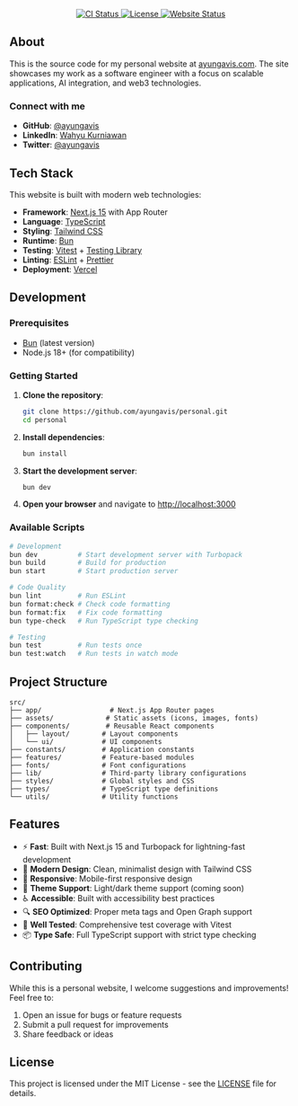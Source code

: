<p align="center">
    <a href="https://github.com/ayungavis/personal/actions">
      <img src="https://github.com/ayungavis/personal/actions/workflows/ci.yaml/badge.svg?branch=main" alt="CI Status">
    </a>
    <a href="https://github.com/ayungavis/personal/blob/main/LICENSE">
      <img src="https://img.shields.io/github/license/ayungavis/personal" alt="License">
    </a>
    <a href="https://ayungavis.com">
      <img src="https://img.shields.io/website?url=https%3A//ayungavis.com" alt="Website Status">
    </a>
</p>

## About

This is the source code for my personal website at [ayungavis.com](https://ayungavis.com). The site showcases my work as a software engineer with a focus on scalable applications, AI integration, and web3 technologies.

### Connect with me

- **GitHub**: [@ayungavis](https://github.com/ayungavis)
- **LinkedIn**: [Wahyu Kurniawan](https://www.linkedin.com/in/ayungavis/)
- **Twitter**: [@ayungavis](https://twitter.com/ayungavis)

## Tech Stack

This website is built with modern web technologies:

- **Framework**: [Next.js 15](https://nextjs.org/) with App Router
- **Language**: [TypeScript](https://www.typescriptlang.org/)
- **Styling**: [Tailwind CSS](https://tailwindcss.com/)
- **Runtime**: [Bun](https://bun.sh/)
- **Testing**: [Vitest](https://vitest.dev/) + [Testing Library](https://testing-library.com/)
- **Linting**: [ESLint](https://eslint.org/) + [Prettier](https://prettier.io/)
- **Deployment**: [Vercel](https://vercel.com/)

## Development

### Prerequisites

- [Bun](https://bun.sh/) (latest version)
- Node.js 18+ (for compatibility)

### Getting Started

1. **Clone the repository**:

   ```bash
   git clone https://github.com/ayungavis/personal.git
   cd personal
   ```

2. **Install dependencies**:

   ```bash
   bun install
   ```

3. **Start the development server**:

   ```bash
   bun dev
   ```

4. **Open your browser** and navigate to [http://localhost:3000](http://localhost:3000)

### Available Scripts

```bash
# Development
bun dev          # Start development server with Turbopack
bun build        # Build for production
bun start        # Start production server

# Code Quality
bun lint         # Run ESLint
bun format:check # Check code formatting
bun format:fix   # Fix code formatting
bun type-check   # Run TypeScript type checking

# Testing
bun test         # Run tests once
bun test:watch   # Run tests in watch mode
```

## Project Structure

```
src/
├── app/                 # Next.js App Router pages
├── assets/             # Static assets (icons, images, fonts)
├── components/         # Reusable React components
│   ├── layout/        # Layout components
│   └── ui/            # UI components
├── constants/         # Application constants
├── features/          # Feature-based modules
├── fonts/             # Font configurations
├── lib/               # Third-party library configurations
├── styles/            # Global styles and CSS
├── types/             # TypeScript type definitions
└── utils/             # Utility functions
```

## Features

- ⚡ **Fast**: Built with Next.js 15 and Turbopack for lightning-fast development
- 🎨 **Modern Design**: Clean, minimalist design with Tailwind CSS
- 📱 **Responsive**: Mobile-first responsive design
- 🌙 **Theme Support**: Light/dark theme support (coming soon)
- ♿ **Accessible**: Built with accessibility best practices
- 🔍 **SEO Optimized**: Proper meta tags and Open Graph support
- 🧪 **Well Tested**: Comprehensive test coverage with Vitest
- 📦 **Type Safe**: Full TypeScript support with strict type checking

## Contributing

While this is a personal website, I welcome suggestions and improvements! Feel free to:

1. Open an issue for bugs or feature requests
2. Submit a pull request for improvements
3. Share feedback or ideas

## License

This project is licensed under the MIT License - see the [LICENSE](LICENSE) file for details.
